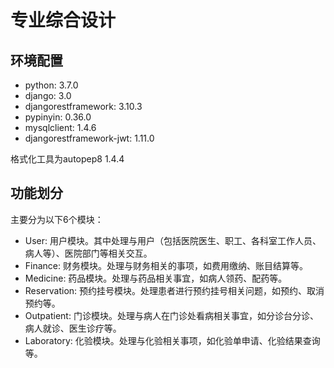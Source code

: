 # 专业综合设计

## 环境配置
- python: 3.7.0
- django: 3.0
- djangorestframework: 3.10.3
- pypinyin: 0.36.0
- mysqlclient: 1.4.6
- djangorestframework-jwt: 1.11.0

格式化工具为autopep8 1.4.4

## 功能划分
主要分为以下6个模块：
- User: 用户模块。其中处理与用户（包括医院医生、职工、各科室工作人员、病人等）、医院部门等相关交互。
- Finance: 财务模块。处理与财务相关的事项，如费用缴纳、账目结算等。
- Medicine: 药品模块。处理与药品相关事宜，如病人领药、配药等。
- Reservation: 预约挂号模块。处理患者进行预约挂号相关问题，如预约、取消预约等。
- Outpatient: 门诊模块。处理与病人在门诊处看病相关事宜，如分诊台分诊、病人就诊、医生诊疗等。
- Laboratory: 化验模块。处理与化验相关事项，如化验单申请、化验结果查询等。